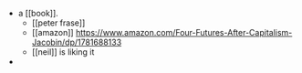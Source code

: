 - a [[book]].
	- [[peter frase]]
	- [[amazon]] https://www.amazon.com/Four-Futures-After-Capitalism-Jacobin/dp/1781688133
	- [[neil]] is liking it
-
